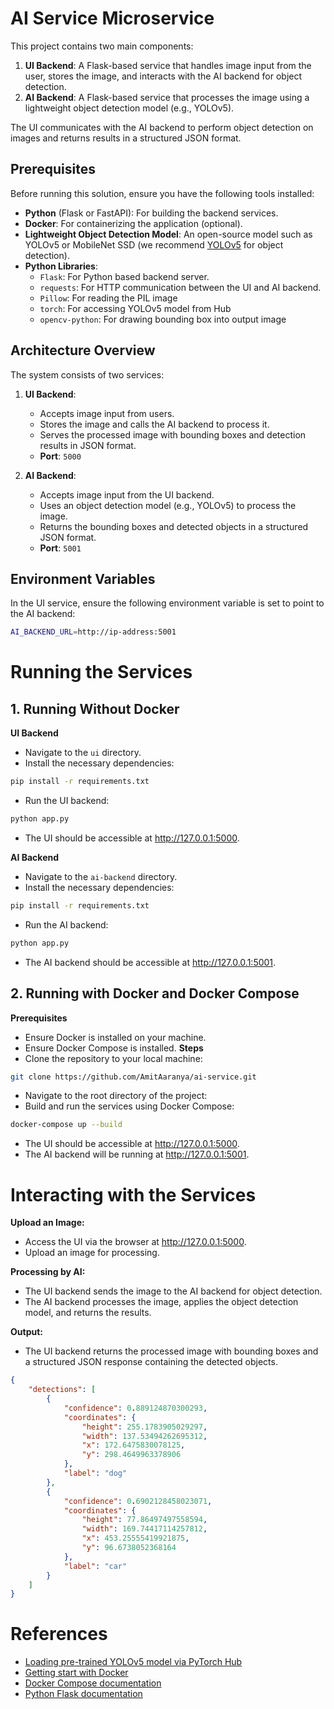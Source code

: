# AI Service Microservice

This project contains two main components:
1. **UI Backend**: A Flask-based service that handles image input from the user, stores the image, and interacts with the AI backend for object detection.
2. **AI Backend**: A Flask-based service that processes the image using a lightweight object detection model (e.g., YOLOv5).

The UI communicates with the AI backend to perform object detection on images and returns results in a structured JSON format.

## Prerequisites
Before running this solution, ensure you have the following tools installed:

- **Python** (Flask or FastAPI): For building the backend services.
- **Docker**: For containerizing the application (optional).
- **Lightweight Object Detection Model**: An open-source model such as YOLOv5 or MobileNet SSD (we recommend [YOLOv5](https://github.com/ultralytics/yolov5) for object detection).
- **Python Libraries**:
  - `Flask`: For Python based backend server.
  - `requests`: For HTTP communication between the UI and AI backend.
  - `Pillow`: For reading the PIL image
  - `torch`: For accessing YOLOv5 model from Hub
  - `opencv-python`: For drawing bounding box into output image

## Architecture Overview

The system consists of two services:

1. **UI Backend**:  
    - Accepts image input from users.  
    - Stores the image and calls the AI backend to process it.  
    - Serves the processed image with bounding boxes and detection results in JSON format.  
    - **Port**: `5000`

2. **AI Backend**:  
    - Accepts image input from the UI backend.  
    - Uses an object detection model (e.g., YOLOv5) to process the image.  
    - Returns the bounding boxes and detected objects in a structured JSON format.  
    - **Port**: `5001`

## Environment Variables

In the UI service, ensure the following environment variable is set to point to the AI backend:
```sh
AI_BACKEND_URL=http://ip-address:5001
```

# Running the Services
## 1. Running Without Docker

**UI Backend**
- Navigate to the `ui` directory.
- Install the necessary dependencies:
```sh
pip install -r requirements.txt
```
- Run the UI backend:
```sh
python app.py
```
- The UI should be accessible at http://127.0.0.1:5000.

**AI Backend**
- Navigate to the `ai-backend` directory.
- Install the necessary dependencies:
```sh
pip install -r requirements.txt
```
- Run the AI backend:
```sh
python app.py
```
- The AI backend should be accessible at http://127.0.0.1:5001.

## 2. Running with Docker and Docker Compose
**Prerequisites**
- Ensure Docker is installed on your machine.
- Ensure Docker Compose is installed.
**Steps**
- Clone the repository to your local machine:
```sh
git clone https://github.com/AmitAaranya/ai-service.git
```
- Navigate to the root directory of the project:
- Build and run the services using Docker Compose:
```sh
docker-compose up --build
```
- The UI should be accessible at http://127.0.0.1:5000.
- The AI backend will be running at http://127.0.0.1:5001.

# Interacting with the Services
**Upload an Image:**
- Access the UI via the browser at http://127.0.0.1:5000.
- Upload an image for processing.

**Processing by AI:**
- The UI backend sends the image to the AI backend for object detection.
- The AI backend processes the image, applies the object detection model, and returns the results.

**Output:**
- The UI backend returns the processed image with bounding boxes and a structured JSON response containing the detected objects.
```json
{
    "detections": [
        {
            "confidence": 0.889124870300293,
            "coordinates": {
                "height": 255.1783905029297,
                "width": 137.53494262695312,
                "x": 172.6475830078125,
                "y": 298.4649963378906
            },
            "label": "dog"
        },
        {
            "confidence": 0.6902128458023071,
            "coordinates": {
                "height": 77.86497497558594,
                "width": 169.74417114257812,
                "x": 453.25555419921875,
                "y": 96.6738052368164
            },
            "label": "car"
        }
    ]
}
```


# References
- [Loading pre-trained YOLOv5 model via PyTorch Hub](https://docs.ultralytics.com/yolov5/tutorials/pytorch_hub_model_loading/#before-you-start)
- [Getting start with Docker](https://docs.docker.com/get-started/)
- [Docker Compose documentation](https://docs.docker.com/compose/gettingstarted/)
- [Python Flask documentation](https://flask.palletsprojects.com/en/stable/)